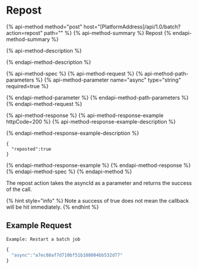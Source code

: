 # Repost

{% api-method method="post" host="\[PlatformAddress\]/api/1.0/batch?action=repost" path="" %}
{% api-method-summary %}
Repost
{% endapi-method-summary %}

{% api-method-description %}

{% endapi-method-description %}

{% api-method-spec %}
{% api-method-request %}
{% api-method-path-parameters %}
{% api-method-parameter name="async" type="string" required=true %}

{% endapi-method-parameter %}
{% endapi-method-path-parameters %}
{% endapi-method-request %}

{% api-method-response %}
{% api-method-response-example httpCode=200 %}
{% api-method-response-example-description %}

{% endapi-method-response-example-description %}

```
{
  "reposted":true
}
```
{% endapi-method-response-example %}
{% endapi-method-response %}
{% endapi-method-spec %}
{% endapi-method %}

The repost action takes the asyncId as a parameter and returns the success of the call.

{% hint style="info" %}
Note a success of true does not mean the callback will be hit immediately.
{% endhint %}

## Example Request

`Example: Restart a batch job`

```javascript
{
  "async":"a7ec88af7d710bf51b188004bb532d77"
}
```

